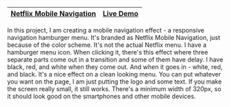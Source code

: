 ﻿| [Netflix Mobile Navigation](https://github.com/lana-20/50Projects50Days/tree/main/NetflixNavigation) | [Live Demo](https://lana-20.github.io/netflix-mobile-navigation/) |
|----|----|

In this project, I am creating a mobile navigation effect - a responsive navigation hamburger menu.
It's branded as Netflix Mobile Navigation, just because of the color scheme. It's not the actual Netflix menu.
I have a hamburger menu icon. When clicking it, there's this effect where three separate 
parts come out in a transition and some of them have delay. I have black, red, and white when they come out.
And when it goes in - white, red, and black. It's a nice effect on a clean looking menu.
You can put whatever you want on the page, I am just putting the logo and some text.
If you make the screen really small, it still works. There's a minimum width of 320px, 
so it should look good on the smartphones and other mobile devices.

